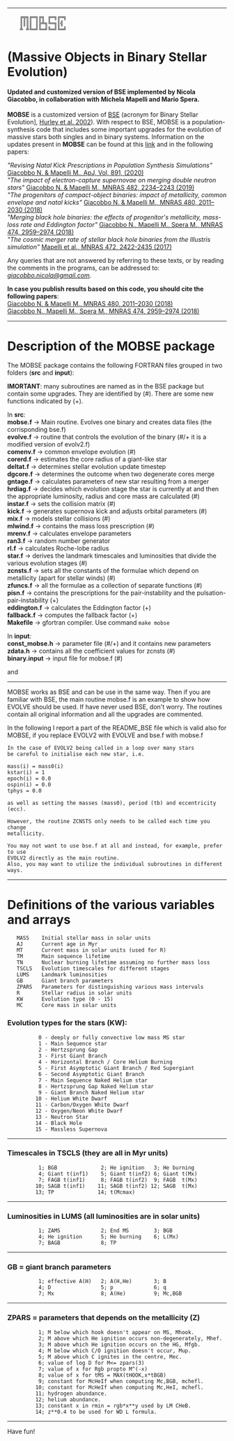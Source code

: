 ************************************************************************
```
    ╔╦╗╔═╗╔╗ ╔═╗╔═╗  
    ║║║║ ║╠╩╗╚═╗║╣   
    ╩ ╩╚═╝╚═╝╚═╝╚═╝  
```
(Massive Objects in Binary Stellar Evolution) 
===

#### Updated and customized version of BSE implemented by Nicola Giacobbo, in collaboration with Michela Mapelli and Mario Spera. 
**MOBSE** is a customized version of [BSE](http://astronomy.swin.edu.au/~jhurley/) (acronym for Binary Stellar Evolution], [Hurley et al. 2002](https://ui.adsabs.harvard.edu/abs/2002MNRAS.329..897H/abstract)). With respect to BSE, MOBSE is a population-synthesis code that includes some important upgrades for the evolution of massive stars both singles and in binary systems.
Information on the updates present in **MOBSE** can be found at this [link](https://mobse-webpage.netlify.com/) and in the following papers: 

*"Revising Natal Kick Prescriptions in Population Synthesis Simulations"* [Giacobbo N. & Mapelli M., ApJ, Vol, 891, (2020)](https://ui.adsabs.harvard.edu/abs/2020ApJ...891..141G/abstract)  
*"The impact of electron-capture supernovae on merging double neutron stars"*
 [Giacobbo N. & Mapelli M., MNRAS 482, 2234–2243 (2019)](https://ui.adsabs.harvard.edu/abs/2019MNRAS.482.2234G/abstract)  
*"The progenitors of compact-object binaries: impact of metallicity, common envelope and natal kicks"*
 [Giacobbo N. & Mapelli M., MNRAS 480, 2011–2030 (2018)](https://ui.adsabs.harvard.edu/abs/2018MNRAS.480.2011G/abstract)  
*"Merging black hole binaries: the effects of progenitor's  metallicity, mass-loss rate and Eddington factor"*
 [Giacobbo N., Mapelli M., Spera M., MNRAS 474, 2959–2974 (2018)](https://ui.adsabs.harvard.edu/abs/2018MNRAS.474.2959G/abstract)  
*"The cosmic merger rate of stellar black hole binaries from the Illustris simulation"* [Mapelli et al., MNRAS 472, 2422-2435 (2017)](https://ui.adsabs.harvard.edu/abs/2017MNRAS.472.2422M/abstract) 

Any queries that are not answered by referring to these texts, or by 
reading the comments in the programs, can be addressed to: 
  *giacobbo.nicola@gmail.com*.
  
**In case you publish results based on this code, you should cite the following papers**:  
[Giacobbo N. & Mapelli M., MNRAS 480, 2011–2030 (2018)](https://ui.adsabs.harvard.edu/abs/2018MNRAS.480.2011G/abstract)  
[Giacobbo N., Mapelli M., Spera M., MNRAS 474, 2959–2974 (2018)](https://ui.adsabs.harvard.edu/abs/2018MNRAS.474.2959G/abstract)  

************************************************************************
Description of the MOBSE package
====

The MOBSE package contains the following FORTRAN files grouped in two folders (**src** and **input**): 

**IMORTANT**: many subroutines are named as in the BSE package but contain some 
          upgrades. They are identified by (#). There are some new 
          functions indicated by (+).  

In **src**:  
**mobse.f**       -> Main routine. Evolves one binary and creates data files (the
                    corrisponding bse.f)  
**evolve.f**      -> routine that controls the evolution of the binary (#/+ it 
                    is a modified version of evolv2.f)   
**comenv.f**      -> common envelope evolution (#)  
**corerd.f**      -> estimates the core radius of a giant-like star  
**deltat.f**      -> determines stellar evolution update timestep  
**dgcore.f**      -> determines the outcome when two degenerate cores merge  
**gntage.f**      -> calculates parameters of new star resulting from a merger  
**hrdiag.f**      -> decides which evolution stage the star is currently at 
                    and then the appropriate luminosity, radius
                    and core mass are calculated (#)   
**instar.f**      -> sets the collision matrix (#)  
**kick.f**        -> generates supernova kick and adjusts orbital parameters (#)  
**mix.f**         -> models stellar collisions (#)  
**mlwind.f**      -> contains the mass loss prescription (#)  
**mrenv.f**       -> calculates envelope parameters  
**ran3.f**        -> random number generator  
**rl.f**          -> calculates Roche-lobe radius   
**star.f**        -> derives the landmark timescales and luminosities 
                    that divide the various evolution stages (#)  
**zcnsts.f**      -> sets all the constants of the formulae which depend on 
                    metallicity (apart for stellar winds) (#)  
**zfuncs.f**      -> all the formulae as a collection of separate functions (#)  
**pisn.f**        -> contains the prescriptions for the pair-instability and the 
                    pulsation-pair-instability (+)  
**eddington.f**   -> calculates the Eddington factor (+)  
**fallback.f**    -> computes the fallback factor (+)  
**Makefile**      -> gfortran compiler. Use command `make mobse`

In **input**:  
**const_mobse.h** -> parameter file (#/+) and it contains new parameters  
**zdata.h**       -> contains all the coefficient values for zcnsts (#)  
**binary.input**  -> input file for mobse.f (#)  

and 

************************************************************************

MOBSE works as BSE and can be use in the same way. Then if you are 
familiar with BSE, the main routine mobse.f is an example 
to show how EVOLVE should be used. 
If have never used BSE, don't worry. The routines contain all original 
information and all the upgrades are commented. 

In the following I report a part of the README_BSE file which is valid also for
MOBSE, if you replace EVOLV2 with EVOLVE and bse.f with mobse.f

~~~~ 
In the case of EVOLV2 being called in a loop over many stars 
be careful to initialise each new star, i.e. 

mass(i) = mass0(i)
kstar(i) = 1
epoch(i) = 0.0
ospin(i) = 0.0
tphys = 0.0 

as well as setting the masses (mass0), period (tb) and eccentricity (ecc). 

However, the routine ZCNSTS only needs to be called each time you change
metallicity.

You may not want to use bse.f at all and instead, for example, prefer to use 
EVOLV2 directly as the main routine. 
Also, you may want to utilize the individual subroutines in different ways.
 ~~~~

************************************************************************
Definitions of the various variables and arrays
===
       MASS    Initial stellar mass in solar units  
       AJ      Current age in Myr  
       MT      Current mass in solar units (used for R)  
       TM      Main sequence lifetime  
       TN      Nuclear burning lifetime assuming no further mass loss  
       TSCLS   Evolution timescales for different stages  
       LUMS    Landmark luminosities  
       GB      Giant branch parameters  
       ZPARS   Parameters for distinguishing various mass intervals  
       R       Stellar radius in solar units  
       KW      Evolution type (0 - 15)  
       MC      Core mass in solar units  

### Evolution types for the stars (KW):  

              0 - deeply or fully convective low mass MS star  
              1 - Main Sequence star  
              2 - Hertzsprung Gap  
              3 - First Giant Branch  
              4 - Horizontal Branch / Core Helium Burning  
              5 - First Asymptotic Giant Branch / Red Supergiant  
              6 - Second Asymptotic Giant Branch  
              7 - Main Sequence Naked Helium star  
              8 - Hertzsprung Gap Naked Helium star  
              9 - Giant Branch Naked Helium star  
             10 - Helium White Dwarf  
             11 - Carbon/Oxygen White Dwarf  
             12 - Oxygen/Neon White Dwarf  
             13 - Neutron Star  
             14 - Black Hole  
             15 - Massless Supernova  
************************************************************************
### Timescales in TSCLS (they are all in Myr units) 
              1; BGB              2; He ignition   3; He burning  
              4; Giant t(inf1)    5; Giant t(inf2) 6; Giant t(Mx)  
              7; FAGB t(inf1)     8; FAGB t(inf2)  9; FAGB  t(Mx)  
             10; SAGB t(inf1)    11; SAGB t(inf2) 12; SAGB  t(Mx)  
             13; TP              14; t(Mcmax)  
************************************************************************
### Luminosities in LUMS (all luminosities are in solar units) 
              1; ZAMS             2; End MS        3; BGB  
              4; He ignition      5; He burning    6; L(Mx)  
              7; BAGB             8; TP  
************************************************************************
### GB = giant branch parameters 
              1; effective A(H)   2; A(H,He)       3; B  
              4; D                5; p             6; q  
              7; Mx               8; A(He)         9; Mc,BGB  
************************************************************************
### ZPARS = parameters that depends on the metallicity (Z)
              1; M below which hook doesn't appear on MS, Mhook.  
              2; M above which He ignition occurs non-degenerately, Mhef.  
              3; M above which He ignition occurs on the HG, Mfgb.  
              4; M below which C/O ignition doesn't occur, Mup.  
              5; M above which C ignites in the centre, Mec.  
              6; value of log D for M<= zpars(3)  
              7; value of x for Rgb propto M^(-x)  
              8; value of x for tMS = MAX(tHOOK,x*tBGB)  
              9; constant for McHeIf when computing Mc,BGB, mchefl.  
             10; constant for McHeIf when computing Mc,HeI, mchefl.  
             11; hydrogen abundance.  
             12; helium abundance.  
             13; constant x in rmin = rgb*x**y used by LM CHeB.  
             14; z**0.4 to be used for WD L formula.  
************************************************************************

Have fun!
